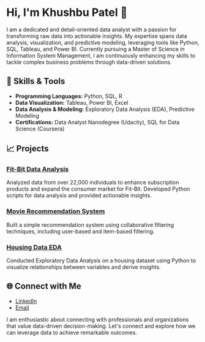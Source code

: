 # Hi, I'm Khushbu Patel 👋

I am a dedicated and detail-oriented data analyst with a passion for transforming raw data into actionable insights. My expertise spans data analysis, visualization, and predictive modeling, leveraging tools like Python, SQL, Tableau, and Power BI. Currently pursuing a Master of Science in Information System Management, I am continuously enhancing my skills to tackle complex business problems through data-driven solutions.

## 🔧 Skills & Tools
- **Programming Languages:** Python, SQL, R
- **Data Visualization:** Tableau, Power BI, Excel
- **Data Analysis & Modeling:** Exploratory Data Analysis (EDA), Predictive Modeling
- **Certifications:** Data Analyst Nanodegree (Udacity), SQL for Data Science (Coursera)

## 📈 Projects

### [Fit-Bit Data Analysis](https://github.com/khushbu-patel/fit-bit-data-analysis)
Analyzed data from over 22,000 individuals to enhance subscription products and expand the consumer market for Fit-Bit. Developed Python scripts for data analysis and provided actionable insights.

### [Movie Recommendation System](https://github.com/khushbu-patel/movie-recommendation-system)
Built a simple recommendation system using collaborative filtering techniques, including user-based and item-based filtering.

### [Housing Data EDA](https://github.com/khushbu-patel/housing-data-eda)
Conducted Exploratory Data Analysis on a housing dataset using Python to visualize relationships between variables and derive insights.

## 🌐 Connect with Me
- [LinkedIn](https://www.linkedin.com/in/khushbu-patel-908a98b0/)
- [Email](mailto:Pkhushbu724@gmail.com)

I am enthusiastic about connecting with professionals and organizations that value data-driven decision-making. Let's connect and explore how we can leverage data to achieve remarkable outcomes.


<!---
Khushbup95/Khushbup95 is a ✨ special ✨ repository because its `README.md` (this file) appears on your GitHub profile.
You can click the Preview link to take a look at your changes.
--->
